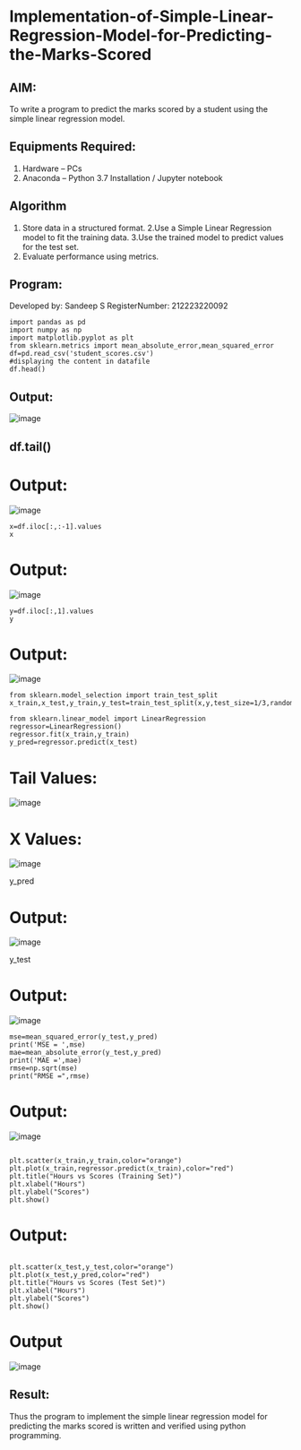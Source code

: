 # Implementation-of-Simple-Linear-Regression-Model-for-Predicting-the-Marks-Scored

## AIM:
To write a program to predict the marks scored by a student using the simple linear regression model.

## Equipments Required:
1. Hardware – PCs
2. Anaconda – Python 3.7 Installation / Jupyter notebook

## Algorithm
1. Store data in a structured format.
2.Use a Simple Linear Regression model to fit the training data.
3.Use the trained model to predict values for the test set.
4. Evaluate performance using metrics.
## Program:
Developed by: Sandeep S
RegisterNumber: 212223220092
```
import pandas as pd
import numpy as np
import matplotlib.pyplot as plt
from sklearn.metrics import mean_absolute_error,mean_squared_error
df=pd.read_csv('student_scores.csv')
#displaying the content in datafile
df.head()
```

## Output:
![image](https://github.com/user-attachments/assets/2540324f-75b2-42e3-b3d4-12d9075b185f)
## df.tail()
# Output:
![image](https://github.com/user-attachments/assets/5a38a2cd-b386-4b84-8c1b-5c357744143e)

```
x=df.iloc[:,:-1].values
x
```
# Output:
![image](https://github.com/user-attachments/assets/046d1625-8552-4e7f-a28f-099ab4adaba7)
```
y=df.iloc[:,1].values
y
```

# Output:
![image](https://github.com/user-attachments/assets/934e96be-8a52-4260-bf56-bec755a458a4)
```
from sklearn.model_selection import train_test_split
x_train,x_test,y_train,y_test=train_test_split(x,y,test_size=1/3,random_state=0)
```

```
from sklearn.linear_model import LinearRegression
regressor=LinearRegression()
regressor.fit(x_train,y_train)
y_pred=regressor.predict(x_test)
```
# Tail Values:
![image](https://github.com/user-attachments/assets/5339a5a2-e4a4-4ed0-a1a8-7b033621513f)

# X Values:
![image](https://github.com/user-attachments/assets/40a2e414-6de5-4c55-8404-e87d799f0197)

y_pred
# Output:
![image](https://github.com/user-attachments/assets/c6c587bf-7bcc-430f-827e-7ead6e103731)

y_test
# Output:
![image](https://github.com/user-attachments/assets/e4e7117f-5a2a-416a-8ee0-709df052a4ce)
```
mse=mean_squared_error(y_test,y_pred)
print('MSE = ',mse)
mae=mean_absolute_error(y_test,y_pred)
print('MAE =',mae)
rmse=np.sqrt(mse)
print("RMSE =",rmse)
```
# Output:
![image](https://github.com/user-attachments/assets/dff3aebd-8aa6-4176-ab29-9267dbaee0b4)
```

plt.scatter(x_train,y_train,color="orange")
plt.plot(x_train,regressor.predict(x_train),color="red")
plt.title("Hours vs Scores (Training Set)")
plt.xlabel("Hours")
plt.ylabel("Scores")
plt.show()

```
# Output:
```

plt.scatter(x_test,y_test,color="orange")
plt.plot(x_test,y_pred,color="red")
plt.title("Hours vs Scores (Test Set)")
plt.xlabel("Hours")
plt.ylabel("Scores")
plt.show()
```
# Output
![image](https://github.com/user-attachments/assets/05962cf0-eaec-4622-9a94-25b4b89b287f)

## Result:
Thus the program to implement the simple linear regression model for predicting the marks scored is written and verified using python programming.
